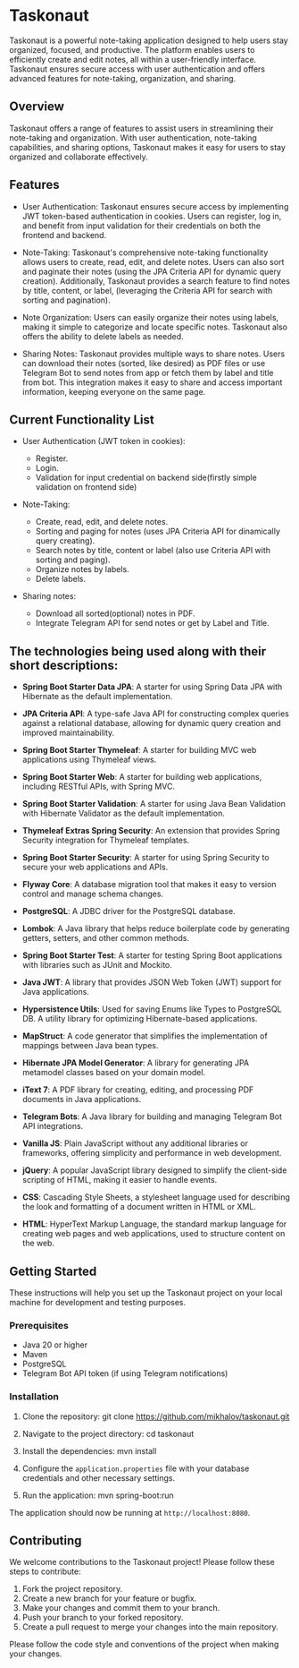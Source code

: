 # Taskonaut
Taskonaut is a powerful note-taking application designed to help users stay organized, focused, and productive. The platform enables users to efficiently create and edit notes, all within a user-friendly interface. Taskonaut ensures secure access with user authentication and offers advanced features for note-taking, organization, and sharing.

## Overview
Taskonaut offers a range of features to assist users in streamlining their note-taking and organization. With user authentication, note-taking capabilities, and sharing options, Taskonaut makes it easy for users to stay organized and collaborate effectively.

## Features

- User Authentication: Taskonaut ensures secure access by implementing JWT token-based authentication in cookies. Users can register, log in, and benefit from input validation for their credentials on both the frontend and backend.

- Note-Taking: Taskonaut's comprehensive note-taking functionality allows users to create, read, edit, and delete notes. Users can also sort and paginate their notes (using the JPA Criteria API for dynamic query creation). Additionally, Taskonaut provides a search feature to find notes by title, content, or label, (leveraging the Criteria API for search with sorting and pagination).

- Note Organization: Users can easily organize their notes using labels, making it simple to categorize and locate specific notes. Taskonaut also offers the ability to delete labels as needed.

- Sharing Notes: Taskonaut provides multiple ways to share notes. Users can download their notes (sorted, like desired) as PDF files or use Telegram Bot to send notes from app or fetch them by label and title from bot. This integration makes it easy to share and access important information, keeping everyone on the same page.

## Current Functionality List

- User Authentication (JWT token in cookies): 
  - Register. 
  - Login.
  - Validation for input credential on backend side(firstly simple validation on frontend side)

- Note-Taking:
    - Create, read, edit, and delete notes.
    - Sorting and paging for notes (uses JPA Criteria API for dinamically query creating).
    - Search notes by title, content or label (also use Criteria API with sorting and paging).
    - Organize notes by labels.
    - Delete labels.
    
- Sharing notes:
    - Download all sorted(optional) notes in PDF.
    - Integrate Telegram API for send notes or get by Label and Title.
    
## The technologies being used along with their short descriptions:

- **Spring Boot Starter Data JPA**: A starter for using Spring Data JPA with Hibernate as the default implementation.
- **JPA Criteria API**: A type-safe Java API for constructing complex queries against a relational database, allowing for dynamic query creation and improved maintainability.
- **Spring Boot Starter Thymeleaf**: A starter for building MVC web applications using Thymeleaf views.

- **Spring Boot Starter Web**: A starter for building web applications, including RESTful APIs, with Spring MVC.

- **Spring Boot Starter Validation**: A starter for using Java Bean Validation with Hibernate Validator as the default implementation.

- **Thymeleaf Extras Spring Security**: An extension that provides Spring Security integration for Thymeleaf templates.

- **Spring Boot Starter Security**: A starter for using Spring Security to secure your web applications and APIs.

- **Flyway Core**: A database migration tool that makes it easy to version control and manage schema changes.

- **PostgreSQL**: A JDBC driver for the PostgreSQL database.

- **Lombok**: A Java library that helps reduce boilerplate code by generating getters, setters, and other common methods.

- **Spring Boot Starter Test**: A starter for testing Spring Boot applications with libraries such as JUnit and Mockito.

- **Java JWT**: A library that provides JSON Web Token (JWT) support for Java applications.

- **Hypersistence Utils**: Used for saving Enums like Types to PostgreSQL DB. A utility library for optimizing Hibernate-based applications.

- **MapStruct**: A code generator that simplifies the implementation of mappings between Java bean types.

- **Hibernate JPA Model Generator**: A library for generating JPA metamodel classes based on your domain model.

- **iText 7**: A PDF library for creating, editing, and processing PDF documents in Java applications.

- **Telegram Bots**: A Java library for building and managing Telegram Bot API integrations.

- **Vanilla JS**: Plain JavaScript without any additional libraries or frameworks, offering simplicity and performance in web development.

- **jQuery**: A popular JavaScript library designed to simplify the client-side scripting of HTML, making it easier to handle events.

- **CSS**: Cascading Style Sheets, a stylesheet language used for describing the look and formatting of a document written in HTML or XML.

- **HTML**: HyperText Markup Language, the standard markup language for creating web pages and web applications, used to structure content on the web.

## Getting Started

These instructions will help you set up the Taskonaut project on your local machine for development and testing purposes.

### Prerequisites

- Java 20 or higher
- Maven
- PostgreSQL
- Telegram Bot API token (if using Telegram notifications)

### Installation

1. Clone the repository:
   git clone https://github.com/mikhalov/taskonaut.git

2. Navigate to the project directory:
   cd taskonaut

3. Install the dependencies:
   mvn install

4. Configure the `application.properties` file with your database credentials and other necessary settings.

5. Run the application:
   mvn spring-boot:run

The application should now be running at `http://localhost:8080`.

## Contributing

We welcome contributions to the Taskonaut project! Please follow these steps to contribute:

1. Fork the project repository.
2. Create a new branch for your feature or bugfix.
3. Make your changes and commit them to your branch.
4. Push your branch to your forked repository.
5. Create a pull request to merge your changes into the main repository.

Please follow the code style and conventions of the project when making your changes.
